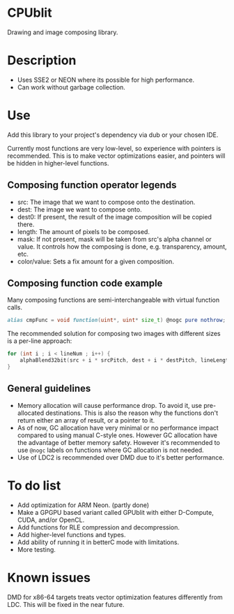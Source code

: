 # CPUblit

Drawing and image composing library.

# Description

* Uses SSE2 or NEON where its possible for high performance.
* Can work without garbage collection.

# Use

Add this library to your project's dependency via dub or your chosen IDE.

Currently most functions are very low-level, so experience with pointers is recommended. This is to make vector optimizations
easier, and pointers will be hidden in higher-level functions.

## Composing function operator legends

* src: The image that we want to compose onto the destination.
* dest: The image we want to compose onto.
* dest0: If present, the result of the image composition will be copied there.
* length: The amount of pixels to be composed.
* mask: If not present, mask will be taken from src's alpha channel or value. It controls how the composing is done, e.g. 
transparency, amount, etc.
* color/value: Sets a fix amount for a given composition.

## Composing function code example

Many composing functions are semi-interchangeable with virtual function calls.

```d
alias cmpFunc = void function(uint*, uint* size_t) @nogc pure nothrow;
```

The recommended solution for composing two images with different sizes is a per-line approach:

```d
for (int i ; i < lineNum ; i++) {
    alphaBlend32bit(src + i * srcPitch, dest + i * destPitch, lineLength);
}
```

## General guidelines

* Memory allocation will cause performance drop. To avoid it, use pre-allocated destinations. This is also the reason
why the functions don't return either an array of result, or a pointer to it.
* As of now, GC allocation have very minimal or no performance impact compared to using manual C-style ones. However
GC allocation have the advantage of better memory safety. However it's recommended to use `@nogc` labels on functions
where GC allocation is not needed.
* Use of LDC2 is recommended over DMD due to it's better performance.

# To do list

* Add optimization for ARM Neon. (partly done)
* Make a GPGPU based variant called GPUblit with either D-Compute, CUDA, and/or OpenCL.
* Add functions for RLE compression and decompression.
* Add higher-level functions and types.
* Add ability of running it in betterC mode with limitations.
* More testing.

# Known issues

DMD for x86-64 targets treats vector optimization features differently from LDC. This will be fixed in the near future.